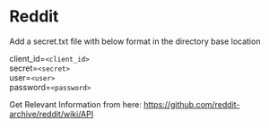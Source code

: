 # Reddit

Add a secret.txt file with below format in the directory base location

client_id=`<client_id>`  
secret=`<secret>`  
user=`<user>`  
password=`<password>`  

Get Relevant Information from here: https://github.com/reddit-archive/reddit/wiki/API
